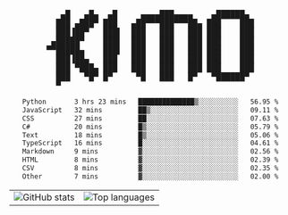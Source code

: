 <div align="center">
<pre>
   ▄█   ▄█▄  ▄█     ▄▄▄▄███▄▄▄▄    ▄██████▄ 
  ███ ▄███▀ ███   ▄██▀▀▀███▀▀▀██▄ ███    ███
  ███▐██▀   ███▌  ███   ███   ███ ███    ███
 ▄█████▀    ███▌  ███   ███   ███ ███    ███
▀▀█████▄    ███▌  ███   ███   ███ ███    ███
  ███▐██▄   ███   ███   ███   ███ ███    ███
  ███ ▀███▄ ███   ███   ███   ███ ███    ███
  ███   ▀█▀ █▀     ▀█   ███   █▀   ▀██████▀ 
  ▀                                         
</pre>
  

<!--START_SECTION:waka-->

```txt
Python       3 hrs 23 mins   ██████████████▒░░░░░░░░░░   56.95 %
JavaScript   32 mins         ██▒░░░░░░░░░░░░░░░░░░░░░░   09.11 %
CSS          27 mins         ██░░░░░░░░░░░░░░░░░░░░░░░   07.63 %
C#           20 mins         █▒░░░░░░░░░░░░░░░░░░░░░░░   05.79 %
Text         18 mins         █▒░░░░░░░░░░░░░░░░░░░░░░░   05.06 %
TypeScript   16 mins         █░░░░░░░░░░░░░░░░░░░░░░░░   04.61 %
Markdown     9 mins          ▓░░░░░░░░░░░░░░░░░░░░░░░░   02.56 %
HTML         8 mins          ▓░░░░░░░░░░░░░░░░░░░░░░░░   02.39 %
CSV          8 mins          ▓░░░░░░░░░░░░░░░░░░░░░░░░   02.35 %
Other        7 mins          ▓░░░░░░░░░░░░░░░░░░░░░░░░   02.00 %
```

<!--END_SECTION:waka-->

<table align="center">
  <tr>
    <td valign="top">
      <img alt="GitHub stats"
           src="https://github-readme-stats.vercel.app/api?username=kim0chi&show_icons=true&hide_title=true&rank_icon=percentile&line_height=28&hide_border=true&theme=dark" />
    </td>
    <td valign="top">
      <img alt="Top languages"
           src="https://github-readme-stats.vercel.app/api/top-langs/?username=kim0chi&layout=compact&card_width=420&langs_count=8&hide_border=true&theme=dark" />
    </td>
  </tr>
</table>



